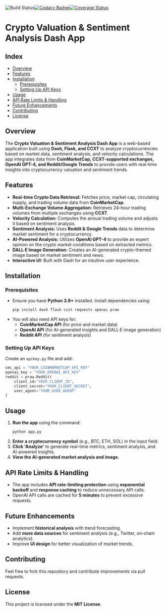 ![Build Status](https://github.com/jpegaitaz/valuation_crypto/actions/workflows/codeql.yml/badge.svg)[![Codacy Badge](https://app.codacy.com/project/badge/Grade/31d4d5d3746046599dd47dc8e0a66dff)](https://app.codacy.com/gh/jpegaitaz/valuation_crypto/dashboard?utm_source=gh&utm_medium=referral&utm_content=&utm_campaign=Badge_grade)[![Coverage Status](https://coveralls.io/repos/github/jpegaitaz/valuation_crypto/badge.svg?branch=main)](https://coveralls.io/github/jpegaitaz/valuation_crypto?branch=main)

# Crypto Valuation & Sentiment Analysis Dash App

## Index
- [Overview](#overview)
- [Features](#features)
- [Installation](#installation)
  - [Prerequisites](#prerequisites)
  - [Setting Up API Keys](#setting-up-api-keys)
- [Usage](#usage)
- [API Rate Limits & Handling](#api-rate-limits--handling)
- [Future Enhancements](#future-enhancements)
- [Contributing](#contributing)
- [License](#license)

## Overview
The **Crypto Valuation & Sentiment Analysis Dash App** is a web-based application built using **Dash, Flask, and CCXT** to analyze cryptocurrencies based on market data, sentiment analysis, and velocity calculations. The app integrates data from **CoinMarketCap, CCXT-supported exchanges, OpenAI GPT-4, and Reddit/Google Trends** to provide users with real-time insights into cryptocurrency valuation and sentiment trends.

## Features
- **Real-time Crypto Data Retrieval:** Fetches price, market cap, circulating supply, and trading volume data from **CoinMarketCap**.
- **Multi-Exchange Volume Aggregation:** Retrieves 24-hour trading volumes from multiple exchanges using **CCXT**.
- **Velocity Calculation:** Computes the annual trading volume and adjusts it based on sentiment analysis.
- **Sentiment Analysis:** Uses **Reddit & Google Trends** data to determine market sentiment for a cryptocurrency.
- **AI-Powered Analysis:** Utilizes **OpenAI GPT-4** to provide an expert opinion on the crypto market conditions based on extracted metrics.
- **DALL·E Image Generation:** Creates an AI-generated crypto-themed image based on market sentiment and news.
- **Interactive UI:** Built with Dash for an intuitive user experience.

## Installation
### Prerequisites
- Ensure you have **Python 3.8+** installed. Install dependencies using:
  ```sh
  pip install dash flask ccxt requests openai praw
  ```
- You will also need API keys for:
  - **CoinMarketCap API** (for price and market data)
  - **OpenAI API** (for AI-generated insights and DALL·E image generation)
  - **Reddit API** (for sentiment analysis)

### Setting Up API Keys
Create an `apikey.py` file and add:
```python
cmc_api = "YOUR_COINMARKETCAP_API_KEY"
openai_key = "YOUR_OPENAI_API_KEY"
reddit = praw.Reddit(
    client_id="YOUR_CLIENT_ID",
    client_secret="YOUR_CLIENT_SECRET",
    user_agent="YOUR_USER_AGENT"
)
```

## Usage
1. **Run the app** using the command:
   ```sh
   python app.py
   ```
2. **Enter a cryptocurrency symbol** (e.g., BTC, ETH, SOL) in the input field.
3. **Click 'Analyze'** to generate real-time metrics, sentiment analysis, and AI-powered insights.
4. **View the AI-generated market analysis and image.**

## API Rate Limits & Handling
- The app includes **API rate-limiting protection** using **exponential backoff** and **response caching** to reduce unnecessary API calls.
- OpenAI API calls are cached for **5 minutes** to prevent excessive requests.

## Future Enhancements
- Implement **historical analysis** with trend forecasting.
- Add **more data sources** for sentiment analysis (e.g., Twitter, on-chain analytics).
- Improve **UI design** for better visualization of market trends.

## Contributing
Feel free to fork this repository and contribute improvements via pull requests.

## License
This project is licensed under the **MIT License**.

